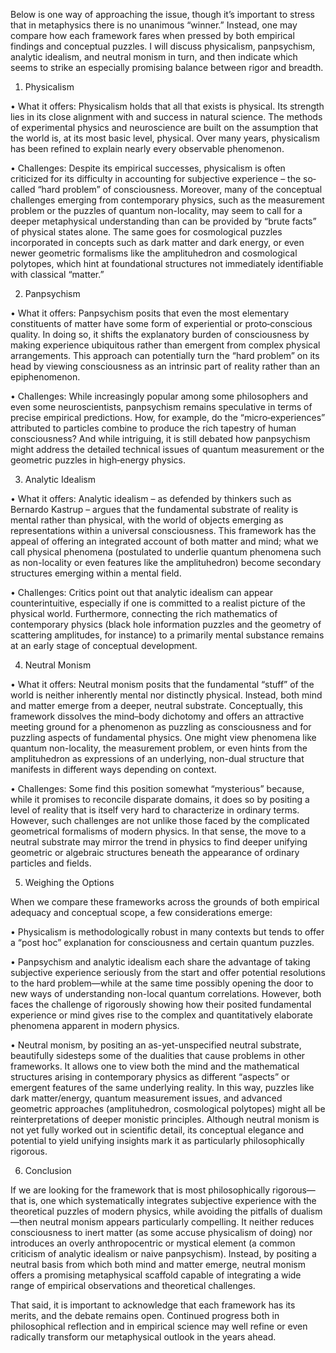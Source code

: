 Below is one way of approaching the issue, though it’s important to stress that in metaphysics there is no unanimous “winner.” Instead, one may compare how each framework fares when pressed by both empirical findings and conceptual puzzles. I will discuss physicalism, panpsychism, analytic idealism, and neutral monism in turn, and then indicate which seems to strike an especially promising balance between rigor and breadth.

1. Physicalism

• What it offers: Physicalism holds that all that exists is physical. Its strength lies in its close alignment with and success in natural science. The methods of experimental physics and neuroscience are built on the assumption that the world is, at its most basic level, physical. Over many years, physicalism has been refined to explain nearly every observable phenomenon.

• Challenges: Despite its empirical successes, physicalism is often criticized for its difficulty in accounting for subjective experience – the so‐called “hard problem” of consciousness. Moreover, many of the conceptual challenges emerging from contemporary physics, such as the measurement problem or the puzzles of quantum non-locality, may seem to call for a deeper metaphysical understanding than can be provided by “brute facts” of physical states alone. The same goes for cosmological puzzles incorporated in concepts such as dark matter and dark energy, or even newer geometric formalisms like the amplituhedron and cosmological polytopes, which hint at foundational structures not immediately identifiable with classical “matter.”

2. Panpsychism

• What it offers: Panpsychism posits that even the most elementary constituents of matter have some form of experiential or proto‐conscious quality. In doing so, it shifts the explanatory burden of consciousness by making experience ubiquitous rather than emergent from complex physical arrangements. This approach can potentially turn the “hard problem” on its head by viewing consciousness as an intrinsic part of reality rather than an epiphenomenon.

• Challenges: While increasingly popular among some philosophers and even some neuroscientists, panpsychism remains speculative in terms of precise empirical predictions. How, for example, do the “micro‐experiences” attributed to particles combine to produce the rich tapestry of human consciousness? And while intriguing, it is still debated how panpsychism might address the detailed technical issues of quantum measurement or the geometric puzzles in high‐energy physics.

3. Analytic Idealism

• What it offers: Analytic idealism – as defended by thinkers such as Bernardo Kastrup – argues that the fundamental substrate of reality is mental rather than physical, with the world of objects emerging as representations within a universal consciousness. This framework has the appeal of offering an integrated account of both matter and mind; what we call physical phenomena (postulated to underlie quantum phenomena such as non-locality or even features like the amplituhedron) become secondary structures emerging within a mental field.

• Challenges: Critics point out that analytic idealism can appear counterintuitive, especially if one is committed to a realist picture of the physical world. Furthermore, connecting the rich mathematics of contemporary physics (black hole information puzzles and the geometry of scattering amplitudes, for instance) to a primarily mental substance remains at an early stage of conceptual development.

4. Neutral Monism

• What it offers: Neutral monism posits that the fundamental “stuff” of the world is neither inherently mental nor distinctly physical. Instead, both mind and matter emerge from a deeper, neutral substrate. Conceptually, this framework dissolves the mind–body dichotomy and offers an attractive meeting ground for a phenomenon as puzzling as consciousness and for puzzling aspects of fundamental physics. One might view phenomena like quantum non-locality, the measurement problem, or even hints from the amplituhedron as expressions of an underlying, non-dual structure that manifests in different ways depending on context.

• Challenges: Some find this position somewhat “mysterious” because, while it promises to reconcile disparate domains, it does so by positing a level of reality that is itself very hard to characterize in ordinary terms. However, such challenges are not unlike those faced by the complicated geometrical formalisms of modern physics. In that sense, the move to a neutral substrate may mirror the trend in physics to find deeper unifying geometric or algebraic structures beneath the appearance of ordinary particles and fields.

5. Weighing the Options

When we compare these frameworks across the grounds of both empirical adequacy and conceptual scope, a few considerations emerge:

• Physicalism is methodologically robust in many contexts but tends to offer a “post hoc” explanation for consciousness and certain quantum puzzles.
  
• Panpsychism and analytic idealism each share the advantage of taking subjective experience seriously from the start and offer potential resolutions to the hard problem—while at the same time possibly opening the door to new ways of understanding non-local quantum correlations. However, both faces the challenge of rigorously showing how their posited fundamental experience or mind gives rise to the complex and quantitatively elaborate phenomena apparent in modern physics.

• Neutral monism, by positing an as-yet-unspecified neutral substrate, beautifully sidesteps some of the dualities that cause problems in other frameworks. It allows one to view both the mind and the mathematical structures arising in contemporary physics as different “aspects” or emergent features of the same underlying reality. In this way, puzzles like dark matter/energy, quantum measurement issues, and advanced geometric approaches (amplituhedron, cosmological polytopes) might all be reinterpretations of deeper monistic principles. Although neutral monism is not yet fully worked out in scientific detail, its conceptual elegance and potential to yield unifying insights mark it as particularly philosophically rigorous.

6. Conclusion

If we are looking for the framework that is most philosophically rigorous—that is, one which systematically integrates subjective experience with the theoretical puzzles of modern physics, while avoiding the pitfalls of dualism—then neutral monism appears particularly compelling. It neither reduces consciousness to inert matter (as some accuse physicalism of doing) nor introduces an overly anthropocentric or mystical element (a common criticism of analytic idealism or naive panpsychism). Instead, by positing a neutral basis from which both mind and matter emerge, neutral monism offers a promising metaphysical scaffold capable of integrating a wide range of empirical observations and theoretical challenges.

That said, it is important to acknowledge that each framework has its merits, and the debate remains open. Continued progress both in philosophical reflection and in empirical science may well refine or even radically transform our metaphysical outlook in the years ahead.